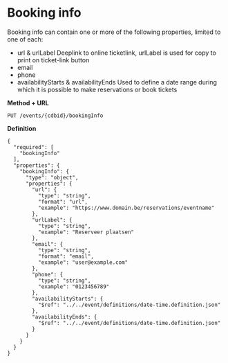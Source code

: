 ---
---

# Booking info 

Booking info can contain one or more of the following properties, limited to one of each:
- url & urlLabel
Deeplink to online ticketlink, urlLabel is used for copy to print on ticket-link button
- email
- phone
- availabilityStarts & availabilityEnds
Used to define a date range during which it is possible to make reservations or book tickets

**Method + URL**

```
PUT /events/{cdbid}/bookingInfo
```


**Definition**
```
{
  "required": [
    "bookingInfo"
  ],
  "properties": {
    "bookingInfo": {
      "type": "object",
      "properties": {
        "url": {
          "type": "string",
          "format": "url",
          "example": "https://www.domain.be/reservations/eventname"
        },
        "urlLabel": {
          "type": "string",
          "example": "Reserveer plaatsen"
        },
        "email": {
          "type": "string",
          "format": "email",
          "example": "user@example.com"
        },
        "phone": {
          "type": "string",
          "example": "0123456789"
        },
        "availabilityStarts": {
          "$ref": "../../event/definitions/date-time.definition.json"
        },
        "availabilityEnds": {
          "$ref": "../../event/definitions/date-time.definition.json"
        }
      }
    }
  }
}
```